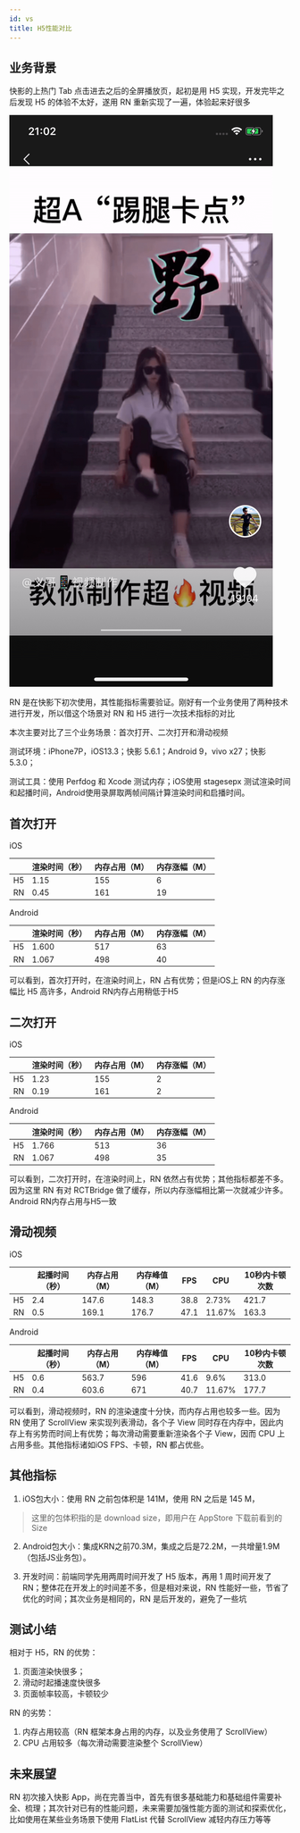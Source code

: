 ```yaml
---
id: vs
title: H5性能对比
---
```


## 业务背景
快影的上热门 Tab 点击进去之后的全屏播放页，起初是用 H5 实现，开发完毕之后发现 H5 的体验不太好，遂用 RN 重新实现了一遍，体验起来好很多

![](../static/img/popular.png)

RN 是在快影下初次使用，其性能指标需要验证。刚好有一个业务使用了两种技术进行开发，所以借这个场景对 RN 和 H5 进行一次技术指标的对比


本次主要对比了三个业务场景：首次打开、二次打开和滑动视频

测试环境：iPhone7P，iOS13.3；快影 5.6.1；Android 9，vivo x27；快影 5.3.0；

测试工具：使用 Perfdog 和 Xcode  测试内存；iOS使用 stagesepx 测试渲染时间和起播时间，Android使用录屏取两帧间隔计算渲染时间和启播时间。

## 首次打开

iOS

|     | 渲染时间（秒）| 内存占用（M） | 内存涨幅（M）
|  ----  | ----  |  ----  | ----  |
| H5  | 1.15 | 155 | 6 | 
| RN  | 0.45 | 161 | 19 |

Android

|     | 渲染时间（秒）| 内存占用（M） | 内存涨幅（M）
|  ----  | ----  |  ----  | ----  |
| H5  | 1.600 | 517 | 63 | 
| RN  | 1.067 | 498 | 40 |

可以看到，首次打开时，在渲染时间上，RN 占有优势；但是iOS上 RN 的内存涨幅比 H5 高许多，Android RN内存占用稍低于H5

## 二次打开

iOS

|     | 渲染时间（秒）| 内存占用（M） | 内存涨幅（M）
|  ----  | ----  |  ----  | ----  |
| H5  | 1.23 | 155 | 2 | 
| RN  | 0.19 | 161 | 2 |

Android

|     | 渲染时间（秒）| 内存占用（M） | 内存涨幅（M）
|  ----  | ----  |  ----  | ----  |
| H5  | 1.766 | 513 | 36 | 
| RN  | 1.067 | 498 | 35 |

可以看到，二次打开时，在渲染时间上，RN 依然占有优势；其他指标都差不多。因为这里 RN 有对 RCTBridge 做了缓存，所以内存涨幅相比第一次就减少许多。Android RN内存占用与H5一致

## 滑动视频

iOS

|     | 起播时间（秒）| 内存占用（M） | 内存峰值（M） | FPS | CPU | 10秒内卡顿次数
|  ----  |  ----  |  ----  |  ----  |  ----  |  ----  |  ----  |
| H5  | 2.4 | 147.6 | 148.3 | 38.8 | 2.73% | 421.7 |
| RN  | 0.5 | 169.1 | 176.7 | 47.1 | 11.67% | 163.3 |

Android

|     | 起播时间（秒）| 内存占用（M） | 内存峰值（M） | FPS | CPU | 10秒内卡顿次数
|  ----  |  ----  |  ----  |  ----  |  ----  |  ----  |  ----  |
| H5  | 0.6 | 563.7 | 596 | 41.6 | 9.6% | 313.0 |
| RN  | 0.4 | 603.6 | 671 | 40.7 | 11.67% | 177.7 |


可以看到，滑动视频时，RN 的渲染速度十分快，而内存占用也较多一些。因为 RN 使用了 ScrollView 来实现列表滑动，各个子 View 同时存在内存中，因此内存上有劣势而时间上有优势；每次滑动需要重新渲染各个子 View，因而 CPU 上占用多些。其他指标诸如iOS FPS、卡顿，RN 都占优些。

## 其他指标
1. iOS包大小：使用 RN 之前包体积是 141M，使用 RN 之后是 145 M，

> 这里的包体积指的是 download size，即用户在 AppStore 下载前看到的 Size

2. Android包大小：集成KRN之前70.3M，集成之后是72.2M，一共增量1.9M（包括JS业务包）。

3. 开发时间：前端同学先用两周时间开发了 H5 版本，再用 1 周时间开发了 RN；整体花在开发上的时间差不多，但是相对来说，RN 性能好一些，节省了优化的时间；其次业务是相同的，RN 是后开发的，避免了一些坑

## 测试小结
相对于 H5，RN 的优势：

1. 页面渲染快很多；
2. 滑动时起播速度快很多 
3. 页面帧率较高，卡顿较少

RN 的劣势：

1. 内存占用较高（RN 框架本身占用的内存，以及业务使用了 ScrollView）
2. CPU 占用较多（每次滑动需要渲染整个 ScrollView）

## 未来展望
RN 初次接入快影 App，尚在完善当中，首先有很多基础能力和基础组件需要补全、梳理；其次针对已有的性能问题，未来需要加强性能方面的测试和探索优化，比如使用在某些业务场景下使用 FlatList 代替 ScrollView 减轻内存压力等等




